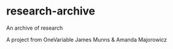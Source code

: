 # research-archive
An archive of research

A project from OneVariable 
James Munns & Amanda Majorowicz